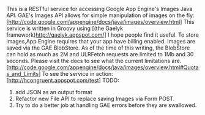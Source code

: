 This is a RESTful service for accessing Google App Engine's Images Java API.
GAE's Images API allows for simple manipulation of images on the fly:
[http://code.google.com/appengine/docs/java/images/overview.html]
This service is written in Groovy using
[(the Gaelyk framework)http://gaelyk.appspot.com/]
I hope people find it useful. To store images,App Engine requires that your app have billing enabled. 
Images are saved via the GAE BlobStore. As of the time of this writing, the BlobStore can hold as much as 2M and 
ULRFetch requests are limited to 1Mb and 30 seconds. Please visit the docs to see what the current limitations are.
[http://code.google.com/appengine/docs/java/images/overview.html#Quotas_and_Limits]
To see the service in action: [http://hcongruent.appspot.com/test]
TODO:
1. add JSON as an output format
2. Refactor new File API to replace saving Images  via Form POST.
3. Try to do a better job at handling GAE errors before they are swallowed.


